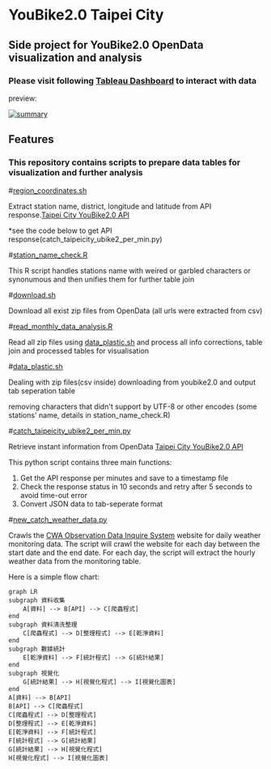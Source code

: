 # YouBike2.0 Taipei City
## Side project for YouBike2.0 OpenData visualization and analysis
### Please visit following [Tableau Dashboard](https://ccl-chun.github.io/ubike2_taipei_city/TableauDashBoard.html) to interact with data
preview: 
<div class='tableauPlaceholder' id='viz1696215184214' style='position: relative'><noscript><a href='#'><img alt='summary ' src='https:&#47;&#47;public.tableau.com&#47;static&#47;images&#47;Yo&#47;Youbike2_0tracing&#47;summary&#47;1_rss.png' style='border: none' /></a></noscript><object class='tableauViz'  style='display:none;'><param name='host_url' value='https%3A%2F%2Fpublic.tableau.com%2F' /> <param name='embed_code_version' value='3' /> <param name='site_root' value='' /><param name='name' value='Youbike2_0tracing&#47;summary' /><param name='tabs' value='no' /><param name='toolbar' value='yes' /><param name='static_image' value='https:&#47;&#47;public.tableau.com&#47;static&#47;images&#47;Yo&#47;Youbike2_0tracing&#47;summary&#47;1.png' /> <param name='animate_transition' value='yes' /><param name='display_static_image' value='yes' /><param name='display_spinner' value='yes' /><param name='display_overlay' value='yes' /><param name='display_count' value='yes' /><param name='language' value='zh-TW' /></object></div>

## Features
### This repository contains scripts to prepare data tables for visualization and further analysis
#[region_coordinates.sh](https://github.com/CCL-Chun/ubike2_taipei_city/blob/main/scripts/region_coordinates.sh)

  Extract station name, district, longitude and latitude from API response.[Taipei City YouBike2.0 API](https://tcgbusfs.blob.core.windows.net/dotapp/youbike/v2/youbike_immediate.json)

  *see the code below to get API response(catch_taipeicity_ubike2_per_min.py)

#[station_name_check.R](https://github.com/CCL-Chun/ubike2_taipei_city/blob/main/scripts/station_name_check.R)

This R script handles stations name with weired or garbled characters or synonumous and then unifies them for further table join

#[download.sh](https://github.com/CCL-Chun/ubike2_taipei_city/blob/main/scripts/download.sh)

Download all exist zip files from OpenData (all urls were extracted from csv)

#[read_monthly_data_analysis.R](https://github.com/CCL-Chun/ubike2_taipei_city/blob/main/scripts/read_monthly_data_analysis.R)

Read all zip files using [data_plastic.sh](https://github.com/CCL-Chun/ubike2_taipei_city/blob/main/scripts/data_plastic.sh) and process all info corrections, table join and processed tables for visualisation

#[data_plastic.sh](https://github.com/CCL-Chun/ubike2_taipei_city/blob/main/scripts/data_plastic.sh)

Dealing with zip files(csv inside) downloading from youbike2.0 and output tab seperation table

removing characters that didn't support by UTF-8 or other encodes (some stations' name, details in station_name_check.R)

#[catch_taipeicity_ubike2_per_min.py](https://github.com/CCL-Chun/ubike2_taipei_city/blob/main/scripts/catch_taipeicity_ubike2_per_min.py)

Retrieve instant information from OpenData [Taipei City YouBike2.0 API](https://tcgbusfs.blob.core.windows.net/dotapp/youbike/v2/youbike_immediate.json)

This python script contains three main functions: 
1) Get the API response per minutes and save to a timestamp file
2) Check the response status in 10 seconds and retry after 5 seconds to avoid time-out error
3) Convert JSON data to tab-seperate format 

#[new_catch_weather_data.py](https://github.com/CCL-Chun/ubike2_taipei_city/blob/main/scripts/new_catch_weather_data.py)

Crawls the [CWA Observation Data Inquire System](https://e-service.cwb.gov.tw/HistoryDataQuery/) website for daily weather monitoring data. The script will crawl the website for each day between the start date and the end date. For each day, the script will extract the hourly weather data from the monitoring table.

Here is a simple flow chart:

```mermaid
graph LR
subgraph 資料收集
    A[資料] --> B[API] --> C[爬蟲程式]
end
subgraph 資料清洗整理
    C[爬蟲程式] --> D[整理程式] --> E[乾淨資料]
end
subgraph 數據統計
    E[乾淨資料] --> F[統計程式] --> G[統計結果]
end
subgraph 視覺化
    G[統計結果] --> H[視覺化程式] --> I[視覺化圖表]
end
A[資料] --> B[API]
B[API] --> C[爬蟲程式]
C[爬蟲程式] --> D[整理程式]
D[整理程式] --> E[乾淨資料]
E[乾淨資料] --> F[統計程式]
F[統計程式] --> G[統計結果]
G[統計結果] --> H[視覺化程式]
H[視覺化程式] --> I[視覺化圖表]

